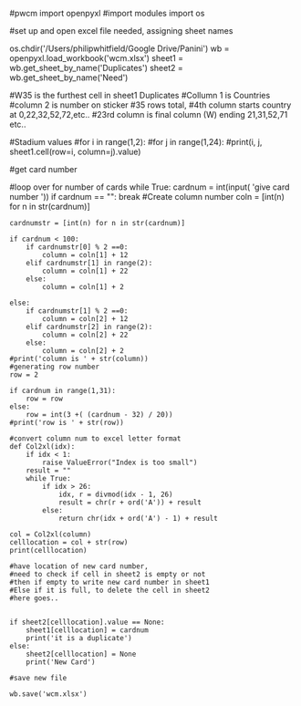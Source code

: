 #pwcm
import openpyxl #import modules
import os

#set up and open excel file needed, assigning sheet names

os.chdir('/Users/philipwhitfield/Google Drive/Panini')
wb = openpyxl.load_workbook('wcm.xlsx')
sheet1 = wb.get_sheet_by_name('Duplicates')
sheet2 = wb.get_sheet_by_name('Need')


#W35 is the furthest cell in sheet1 Duplicates
#Collumn 1 is Countries
#column 2 is number on sticker
#35 rows total,
#4th column starts country at 0,22,32,52,72,etc..
#23rd column is final column (W) ending 21,31,52,71 etc..

#Stadium values
#for i in range(1,2):
#for j in range(1,24):
#print(i, j, sheet1.cell(row=i, column=j).value)

#get card number

#loop over for number of cards
while True:
    cardnum = int(input( 'give card number '))
    if cardnum == "":
        break
    #Create column number
    coln = [int(n) for n in str(cardnum)]

    cardnumstr = [int(n) for n in str(cardnum)]

    if cardnum < 100:
        if cardnumstr[0] % 2 ==0:
            column = coln[1] + 12
        elif cardnumstr[1] in range(2):
            column = coln[1] + 22
        else:
            column = coln[1] + 2
            
    else:
        if cardnumstr[1] % 2 ==0:
            column = coln[2] + 12
        elif cardnumstr[2] in range(2):
            column = coln[2] + 22
        else:
            column = coln[2] + 2
    #print('column is ' + str(column))
    #generating row number
    row = 2

    if cardnum in range(1,31):
        row = row
    else:
        row = int(3 +( (cardnum - 32) / 20))    
    #print('row is ' + str(row))

    #convert column num to excel letter format
    def Col2xl(idx):
        if idx < 1:
            raise ValueError("Index is too small")
        result = ""
        while True:
            if idx > 26:
                idx, r = divmod(idx - 1, 26)
                result = chr(r + ord('A')) + result
            else:
                return chr(idx + ord('A') - 1) + result

    col = Col2xl(column)           
    celllocation = col + str(row)
    print(celllocation)

    #have location of new card number,
    #need to check if cell in sheet2 is empty or not
    #then if empty to write new card number in sheet1
    #Else if it is full, to delete the cell in sheet2
    #here goes..


    if sheet2[celllocation].value == None:
        sheet1[celllocation] = cardnum
        print('it is a duplicate')
    else:
        sheet2[celllocation] = None
        print('New Card')

    #save new file

    wb.save('wcm.xlsx')
